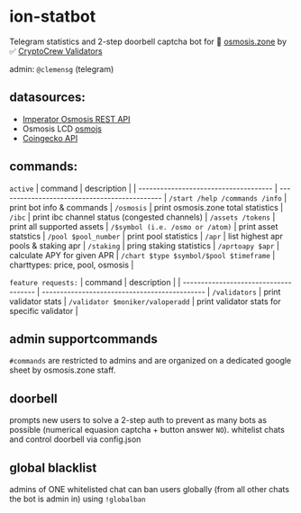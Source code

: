 # ion-statbot
Telegram statistics and 2-step doorbell captcha bot for :test_tube: [osmosis.zone](https://osmosis.zone) by :white_check_mark: [CryptoCrew Validators](https://ccvalidators.com)

admin: `@clemensg` (telegram)

## datasources: 
- [Imperator Osmosis REST API](https://api-osmosis.imperator.co)
- Osmosis LCD [osmojs](https://github.com/osmosis-labs/osmojs)
- [Coingecko API](https://www.coingecko.com/en/api/documentation)

## commands:
`active`
|  command					            | description                                   |
| ------------------------------------- | --------------------------------------------- |
`/start /help /commands /info`			| print bot info & commands						|
`/osmosis`								| print osmosis.zone total statistics			|
`/ibc`									| print ibc channel status (congested channels)	|
`/assets /tokens`						| print all supported assets					|
`/$symbol (i.e. /osmo or /atom)`		| print asset statstics							|
`/pool $pool_number`					| print pool statistics							|
`/apr`									| list highest apr pools & staking apr			|
`/staking`								| pring staking statistics						|
`/aprtoapy $apr`						| calculate APY for given APR					|
`/chart $type $symbol/$pool $timeframe` | charttypes: price, pool, osmosis				|

`feature requests:`
|  command							    | description                                   |
| ------------------------------------- | --------------------------------------------- |
`/validators`							| print validator stats							|
`/validator $moniker/valoperadd`		| print validator stats for specific validator	|

## admin supportcommands
`#commands` are restricted to admins and are organized on a dedicated google sheet by osmosis.zone staff.

## doorbell
prompts new users to solve a 2-step auth to prevent as many bots as possible (numerical equasion captcha + button answer `NO`).
whitelist chats and control doorbell via config.json

## global blacklist
admins of ONE whitelisted chat can ban users globally (from all other chats the bot is admin in) using `!globalban`